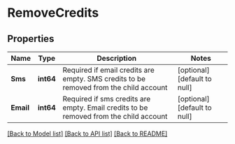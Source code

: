 # RemoveCredits

## Properties
Name | Type | Description | Notes
------------ | ------------- | ------------- | -------------
**Sms** | **int64** | Required if email credits are empty. SMS credits to be removed from the child account | [optional] [default to null]
**Email** | **int64** | Required if sms credits are empty. Email credits to be removed from the child account | [optional] [default to null]

[[Back to Model list]](../README.md#documentation-for-models) [[Back to API list]](../README.md#documentation-for-api-endpoints) [[Back to README]](../README.md)


